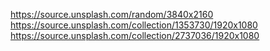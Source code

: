 https://source.unsplash.com/random/3840x2160
https://source.unsplash.com/collection/1353730/1920x1080
https://source.unsplash.com/collection/2737036/1920x1080